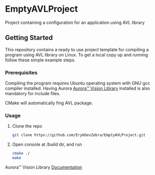 # EmptyAVLProject
Project containing a configuration for an application using AVL library

<!-- GETTING STARTED -->
## Getting Started
This repository contains a ready to use project template for compiling a program using AVL library on Linux.
To get a local copy up and running follow these simple example steps.

### Prerequisites
Compiling the program requires Ubuntu operating system with GNU gcc compiler installed. 
Having Aurora [Aurora™ Vision Library](https://www.adaptive-vision.com/en/user_area/download/) installed is also mandatory for include files.

CMake will automatically fing AVL package.

### Usage
1. Clone the repo
   ```sh
   git clone https://github.com/ErykDevZebra/EmptyAVLProject.git
   ```
2. Open console at /build dir, and run
   ```sh
   cmake ./
   make
   ```

Aurora™ Vision Library [Documentation](https://docs.adaptive-vision.com/current/avl/)
